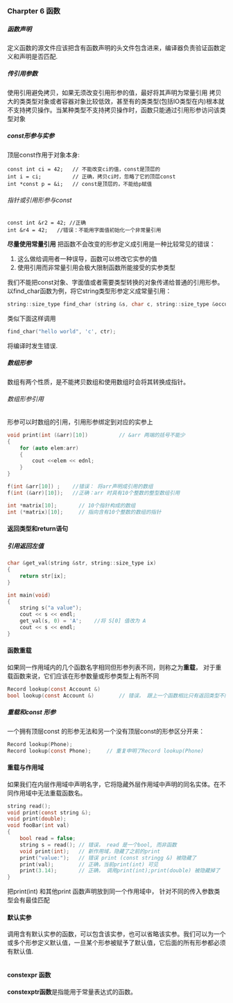 ### Charpter 6 函数

##### 函数声明

定义函数的源文件应该把含有函数声明的头文件包含进来，编译器负责验证函数定义和声明是否匹配.

##### 传引用参数

使用引用避免拷贝，如果无须改变引用形参的值，最好将其声明为常量引用
拷贝大的类类型对象或者容器对象比较低效，甚至有的类类型(包括IO类型在内)根本就不支持拷贝操作。当某种类型不支持拷贝操作时，函数只能通过引用形参访问该类型对象

##### const形参与实参

顶层const作用于对象本身:

```shell
const int ci = 42;   // 不能改变ci的值，const是顶层的
int i = ci;          // 正确，拷贝ci时，忽略了它的顶层const
int *const p = &i;   // const是顶层的，不能给p赋值 
```

###### 指针或引用形参与const

```shell
const int &r2 = 42; //正确
int &r4 = 42;   //错误：不能用字面值初始化一个非常量引用
```

**尽量使用常量引用**
把函数不会改变的形参定义成引用是一种比较常见的错误：

1) 这么做给调用者一种误导，函数可以修改它实参的值
2) 使用引用而非常量引用会极大限制函数所能接受的实参类型
   
我们不能把const对象、字面值或者需要类型转换的对象传递给普通的引用形参。以find_char函数为例，将它string类型形参定义成常量引用：

```c
string::size_type find_char (string &s, char c, string::size_type &occurs);
```

类似下面这样调用

```c
find_char("hello world", 'c', ctr);
```

将编译时发生错误.

##### 数组形参 
数组有两个性质，是不能拷贝数组和使用数组时会将其转换成指针。
###### 数组形参引用
形参可以时数组的引用，引用形参绑定到对应的实参上
```c
void print(int (&arr)[10])          // &arr 两端的括号不能少
{
    for (auto elem:arr)
    {
        cout <<elem << ednl;
    }
}

f(int &arr[10]) ;    //错误： 将arr声明成引用的数组
f(int (&arr)[10]);   //正确：arr 时具有10个整数的整型数组引用

int *matrix[10];       // 10个指针构成的数组
int (*matrix)[10];     // 指向含有10个整数的数组的指针 
```

#### 返回类型和return语句
##### 引用返回左值

```c
char &get_val(string &str, string::size_type ix)
{
    return str[ix];
}

int main(void)
{
    string s("a value");
    cout << s << endl;
    get_val(s, 0) = 'A';    //将 S[0] 值改为 A
    cout << s << endl;
}
```

#### 函数重载
如果同一作用域内的几个函数名字相同但形参列表不同，则称之为**重载**， 对于重载函数来说，它们应该在形参数量或形参类型上有所不同
```c
Record lookup(const Account &)
bool lookup(const Account &)        // 错误， 跟上一个函数相比只有返回类型不同
```
##### 重载和const 形参
一个拥有顶层const 的形参无法和另一个没有顶层const的形参区分开来：
```c
Record lookup(Phone);
Record lookup(const Phone);     // 重复申明了Record lookup(Phone)
```

#### 重载与作用域
如果我们在内层作用域中声明名字，它将隐藏外层作用域中声明的同名实体。在不同作用域中无法重载函数名。
```c
string read();
void print(const string &);
void print(double);
void fooBar(int val)
{
    bool read = false;
    string s = read(); // 错误， read 是一个bool, 而非函数
    void print(int);   // 新作用域，隐藏了之前的print
    print("value:");   // 错误 print (const stringg &) 被隐藏了
    print(val);        // 正确，当前print(int) 可见
    print(3.14);       // 正确， 调用print(int);print(double) 被隐藏掉了
}
```
把print(int) 和其他print 函数声明放到同一个作用域中， 针对不同的传入参数类型会有最佳匹配

#### 默认实参
调用含有默认实参的函数，可以包含该实参，也可以省略该实参。我们可以为一个或多个形参定义默认值，一旦某个形参被赋予了默认值，它后面的所有形参都必须有默认值.
```c

```

#### constexpr 函数
**constexptr函数**是指能用于常量表达式的函数。
